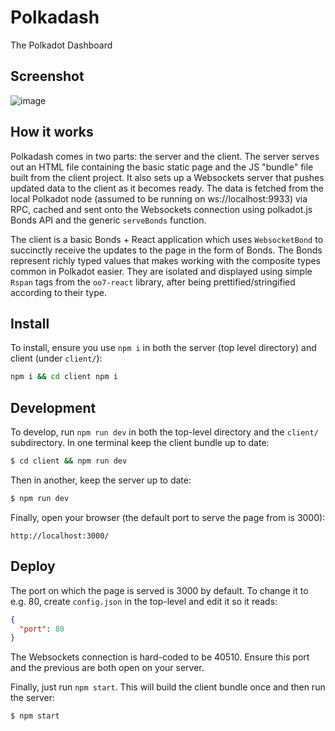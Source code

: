 # Polkadash

The Polkadot Dashboard

## Screenshot

![image](https://user-images.githubusercontent.com/138296/43687073-a85d38ec-98cf-11e8-9a1f-3e009c07ca04.png)

## How it works

Polkadash comes in two parts: the server and the client. The server serves out an HTML file containing the basic static page and the JS "bundle" file built from the client project. It also sets up a Websockets server that pushes updated data to the client as it becomes ready. The data is fetched from the local Polkadot node (assumed to be running on ws://localhost:9933) via RPC, cached and sent onto the Websockets connection using polkadot.js Bonds API and the generic `serveBonds` function.

The client is a basic Bonds + React application which uses `WebsocketBond` to succinctly receive the updates to the page in the form of Bonds. The Bonds represent richly typed values that makes working with the composite types common in Polkadot easier. They are isolated and displayed using simple `Rspan` tags from the `oo7-react` library, after being prettified/stringified according to their type.

## Install

To install, ensure you use `npm i` in both the server (top level directory) and client (under `client/`):

```sh
npm i && cd client npm i
```

## Development

To develop, run `npm run dev` in both the top-level directory and the `client/` subdirectory. In one terminal keep the client bundle up to date:

```sh
$ cd client && npm run dev
```

Then in another, keep the server up to date:

```sh
$ npm run dev
``` 

Finally, open your browser (the default port to serve the page from is 3000):

```
http://localhost:3000/
```

## Deploy

The port on which the page is served is 3000 by default. To change it to e.g. 80, create `config.json` in the top-level and edit it so it reads:

```json
{
  "port": 80
}
```

The Websockets connection is hard-coded to be 40510. Ensure this port and the previous are both open on your server.

Finally, just run `npm start`. This will build the client bundle once and then run the server:

```sh
$ npm start
```

